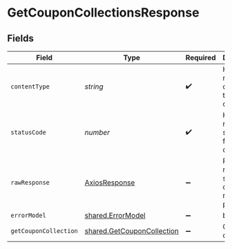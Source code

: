 # GetCouponCollectionsResponse


## Fields

| Field                                                                    | Type                                                                     | Required                                                                 | Description                                                              |
| ------------------------------------------------------------------------ | ------------------------------------------------------------------------ | ------------------------------------------------------------------------ | ------------------------------------------------------------------------ |
| `contentType`                                                            | *string*                                                                 | :heavy_check_mark:                                                       | HTTP response content type for this operation                            |
| `statusCode`                                                             | *number*                                                                 | :heavy_check_mark:                                                       | HTTP response status code for this operation                             |
| `rawResponse`                                                            | [AxiosResponse](https://axios-http.com/docs/res_schema)                  | :heavy_minus_sign:                                                       | Raw HTTP response; suitable for custom response parsing                  |
| `errorModel`                                                             | [shared.ErrorModel](../../models/shared/errormodel.md)                   | :heavy_minus_sign:                                                       | bad request                                                              |
| `getCouponCollection`                                                    | [shared.GetCouponCollection](../../models/shared/getcouponcollection.md) | :heavy_minus_sign:                                                       | Coupon collections                                                       |